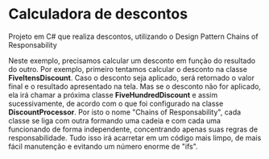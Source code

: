 # Calculadora de descontos
Projeto em C# que realiza descontos, utilizando o Design Pattern Chains of Responsability

Neste exemplo, precisamos calcular um desconto em função do resultado do outro. Por exemplo, primeiro tentamos calcular o desconto na classe **FiveItensDiscount**. Caso o desconto seja aplicado, será retornado o valor final e o resultado apresentado na tela. Mas se o desconto não for aplicado, ela irá chamar a próxima classe **FiveHundredDiscount** e assim sucessivamente, de acordo com o que foi configurado na classe **DiscountProcessor**. Por isto o nome "Chains of Responsability", cada classe se liga com outra formando uma cadeia e com cada uma funcionando de forma independente, concentrando apenas suas regras de responsabilidade. Tudo isso irá acarretar em um código mais limpo, de mais fácil manutenção e evitando um número enorme de "ifs".
